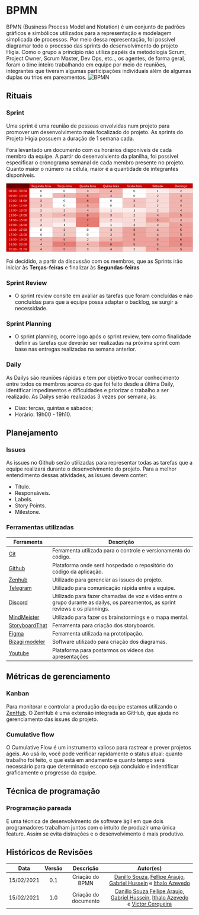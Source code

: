 # BPMN

BPMN (Business Process Model and Notation) é um conjunto de padrões gráficos e simbólicos utilizados para a representação e modelagem simplicada de processos. Por meio dessa representação, foi possível diagramar todo o processo das sprints do desenvolvimento do projeto Hígia.
Como o grupo a princípio não utiliza papéis da metodologia Scrum, Project Owner, Scrum Master, Dev Ops, etc.., os agentes, de forma geral, foram o time inteiro trabalhando em equipe por meio de reuniões, integrantes que tiveram algumas participações individuais além de algumas duplas ou trios em pareamentos.
![BPMN](../assets/images/03-modelagem/bpmn/higiaBPMN.svg)

## Rituais

### Sprint

Uma sprint é uma reunião de pessoas envolvidas num projeto para promover um desenvolvimento mais focalizado do projeto. As sprints do Projeto Hígia possuem a duração de 1 semana cada.

Fora levantado um documento com os horários disponíveis de cada membro da equipe. A partir do desenvolviento da planilha, foi possível especificar o cronograma semanal de cada membro presente no projeto. Quanto maior o número na célula, maior é a quantidade de integrantes disponíveis.

![Horarios](../assets/images/03-modelagem/bpmn/quadroHorario.png)

Foi decidido, a partir da discussão com os membros, que as Sprints irão iniciar às **Terças-feiras** e finalizar às **Segundas-feiras**

### Sprint Review

- O sprint review consite em avaliar as tarefas que foram concluídas e não concluídas para que a equipe possa adaptar o backlog, se surgir a necessidade.

### Sprint Planning

- O sprint planning, ocorre logo após o sprint review, tem como finalidade definir as tarefas que deverão ser realizadas na próxima sprint com base nas entregas realizadas na semana anterior.

### Daily

As Dailys são reuniões rápidas e tem por objetivo trocar conhecimento entre todos os membros acerca do que foi feito desde a última Daily, identificar impedimentos e dificuldades e priorizar o trabalho a ser realizado.
As Dailys serão realizadas 3 vezes por semana, às:

- Dias: terças, quintas e sábados;
- Horário: 19h00 - 19h10.

## Planejamento

### Issues

As issues no Github serão utilizadas para representar todas as tarefas que a equipe realizará durante o desenvolvimento do projeto. Para a melhor entendimento dessas atividades, as issues devem conter:

- Título.
- Responsáveis.
- Labels.
- Story Points.
- Milestone.

### Ferramentas utilizadas

| Ferramenta                                                                                                | Descrição                                                                                                                       |
| --------------------------------------------------------------------------------------------------------- | ------------------------------------------------------------------------------------------------------------------------------- |
| [Git](https://git-scm.com/)                                                                               | Ferramenta utilizada para o controle e versionamento do código.                                                                 |
| [Github](https://github.com/)                                                                             | Plataforma onde será hospedado o repositório do código da aplicação.                                                            |
| [Zenhub](https://app.zenhub.com/workspaces/projeto-higia-60230d95feefb4001515bb04/board?repos=335453556) | Utilizado para gerenciar as issues do projeto.                                                                                  |
| [Telegram](https://telegram.org/)                                                                         | Utilizado para comunicação rápida entre a equipe.                                                                               |
| [Discord](https://discord.com)                                                                            | Utilizado para fazer chamadas de voz e vídeo entre o grupo durante as dailys, os pareamentos, as sprint reviews e os plannings. |
| [MindMeister](https://www.mindmeister.com/pt/)                                                            | Utilizado para fazer os brainstormings e o mapa mental.                                                                         |
| [StoryboardThat](https://www.storyboardthat.com/pt)                                                       | Ferramenta para criação dos storyboards.                                                                                        |
| [Figma](https://www.figma.com/)                                                                           | Ferramenta utilizada na prototipação.                                                                                           |
| [Bizagi modeler](bizagi.com)                                                                              | Software utilizado para criação dos diagramas.                                                                                  |
| [Youtube](https://www.youtube.com/)                                                                       | Plataforma para postarmos os videos das apresentações                                                                           |

## Métricas de gerenciamento

### Kanban

Para monitorar e controlar a produção da equipe estamos utilizando o [ZenHub](https://app.zenhub.com/workspaces/projeto-higia-60230d95feefb4001515bb04/board?repos=335453556). O ZenHub é uma extensão integrada ao GitHub, que ajuda no gerenciamento das issues do projeto.

### Cumulative flow

O Cumulative Flow é um instrumento valioso para rastrear e prever projetos ágeis. Ao usá-lo, você pode verificar rapidamente o status atual: quanto trabalho foi feito, o que está em andamento e quanto tempo será necessário para que determinado escopo seja concluído e indentificar graficamente o progresso da equipe.

## Técnica de programação

### Programação pareada

É uma técnica de desenvolvimento de software ágil em que dois programadores trabalham juntos com o intuito de produzir uma única feature. Assim se evita distrações e o desenvolvimento é mais produtivo.

## Históricos de Revisões

|    Data    | Versão |      Descrição       |                                                                                                                           Autor(es)                                                                                                                           |
| :--------: | :----: | :------------------: | :-----------------------------------------------------------------------------------------------------------------------------------------------------------------------------------------------------------------------------------------------------------: |
| 15/02/2021 |  0.1   |   Criação do BPMN    |                         [Danillo Souza](https://github.com/DanilloGS), [Fellipe Araujo](https://github.com/fellipe-araujo), [Gabriel Hussein](https://github.com/GabrielHussein) e [Ithalo Azevedo](https://github.com/ithaloazevedo)                         |
| 15/02/2021 |  1.0   | Criação do documento |[Danillo Souza](https://github.com/DanilloGS),[Fellipe Araujo](https://github.com/fellipe-araujo), [Gabriel Hussein](https://github.com/GabrielHussein), [Ithalo Azevedo](https://github.com/ithaloazevedo) e [Victor Cerqueira](https://github.com/VictorAmaralC) |

